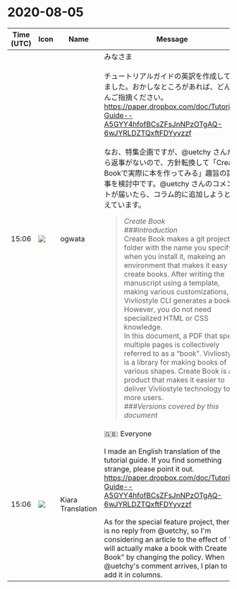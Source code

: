 # 2020-08-05

|Time (UTC)|Icon|Name|Message|
|---|---|---|---|
|15:06|![](https://avatars.slack-edge.com/2019-11-22/845042642576_070441337abaca9fb7b3_72.png)|ogwata|みなさま<br><br>チュートリアルガイドの英訳を作成してみました。おかしなところがあれば、どんどんご指摘ください。<br><https://paper.dropbox.com/doc/Tutorial-Guide--A5GYY4hfofBCsZFsJnNPzOTgAQ-6wJYRLDZTQxftFDYyvzzf><br><br>なお、特集企画ですが、@uetchy さんから返事がないので、方針転換して「Create Bookで実際に本を作ってみる」趣旨の記事を検討中です。@uetchy さんのコメントが届いたら、コラム的に追加しようと考えています。<br><blockquote>*Create Book*<br>*###Introduction*<br>Create Book makes a git project folder with the name you specify when you install it, makeing an environment that makes it easy to create books. After writing the manuscript using a template, making various customizations, Vivliostyle CLI generates a book. However, you do not need specialized HTML or CSS knowledge.<br>In this document, a PDF that spells multiple pages is collectively referred to as a “book”. Vivliostyle is a library for making books of various shapes. Create Book is a product that makes it easier to deliver Vivliostyle technology to more users.<br>*###Versions covered by this document*</blockquote>|
|15:06|![](https://avatars.slack-edge.com/2019-08-21/732685848020_f3f20736795184660348_72.png)|Kiara Translation|🇬🇧: Everyone<br><br>I made an English translation of the tutorial guide. If you find something strange, please point it out.<br><https://paper.dropbox.com/doc/Tutorial-Guide--A5GYY4hfofBCsZFsJnNPzOTgAQ-6wJYRLDZTQxftFDYyvzzf><br><br>As for the special feature project, there is no reply from @uetchy, so I'm considering an article to the effect of "I will actually make a book with Create Book" by changing the policy. When @uetchy's comment arrives, I plan to add it in columns.|
